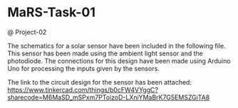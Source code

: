 # MaRS-Task-01
@ Project-02

The schematics for a solar sensor have been included in the following file.
This sensor has been made using the ambient light sensor and the photodiode.
The connections for this design have been made using Arduino Uno for processing the inputs given by the sensors.

The link to the circuit design for the sensor has been attached:
https://www.tinkercad.com/things/b0cFW4VYggC?sharecode=M6MaSD_mSPxm7PToizoD-LXniYMaBrK7G5EMSZGiTA8
